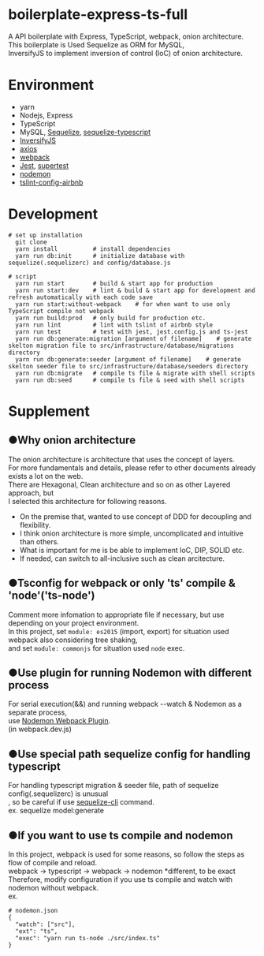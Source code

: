 # boilerplate-express-ts-full

A API boilerplate with Express, TypeScript, webpack, onion architecture.  
This boilerplate is Used Sequelize as ORM for MySQL,  
InversifyJS to implement inversion of control (IoC) of onion architecture.

# Environment

- yarn
- Nodejs, Express
- TypeScript
- MySQL, [Sequelize](https://sequelize.org/), [sequelize-typescript](https://github.com/RobinBuschmann/sequelize-typescript)
- [InversifyJS](https://github.com/inversify/InversifyJS)
- [axios](https://github.com/axios/axios)
- [webpack](https://webpack.js.org/)
- [Jest](https://jestjs.io/ja/), [supertest](https://github.com/visionmedia/supertest)
- [nodemon](https://github.com/remy/nodemon)
- [tslint-config-airbnb](https://github.com/progre/tslint-config-airbnb)

# Development

```
# set up installation
  git clone
  yarn install          # install dependencies
  yarn run db:init      # initialize database with sequelize(.sequelizerc) and config/database.js

# script
  yarn run start        # build & start app for production
  yarn run start:dev    # lint & build & start app for development and refresh automatically with each code save
  yarn run start:without-webpack    # for when want to use only TypeScript compile not webpack
  yarn run build:prod   # only build for production etc.
  yarn run lint         # lint with tslint of airbnb style
  yarn run test         # test with jest, jest.config.js and ts-jest
  yarn run db:generate:migration [argument of filename]    # generate skelton migration file to src/infrastructure/database/migrations directory
  yarn run db:generate:seeder [argument of filename]    # generate skelton seeder file to src/infrastructure/database/seeders directory
  yarn run db:migrate   # compile ts file & migrate with shell scripts
  yarn run db:seed      # compile ts file & seed with shell scripts
```

# Supplement

## ●Why onion architecture

The onion architecture is architecture that uses the concept of layers.  
For more fundamentals and details, please refer to other documents already exists a lot on the web.  
There are Hexagonal, Clean architecture and so on as other Layered approach, but  
I selected this architecture for following reasons.

- On the premise that, wanted to use concept of DDD for decoupling and flexibility.
- I think onion architecture is more simple, uncomplicated and intuitive than others.
- What is important for me is be able to implement IoC, DIP, SOLID etc.
- If needed, can switch to all-inclusive such as clean arcitecture.

## ●Tsconfig for webpack or only 'ts' compile & 'node'('ts-node')

Comment more infomation to appropriate file if necessary, but use depending on your project environment.  
In this project, set `module: es2015` (import, export) for situation used webpack also considering tree shaking,  
and set `module: commonjs` for situation used `node` exec.

## ●Use plugin for running Nodemon with different process

For serial execution(&&) and running webpack --watch & Nodemon as a separate process,  
use [Nodemon Webpack Plugin](https://github.com/Izhaki/nodemon-webpack-plugin).  
(in webpack.dev.js)

## ●Use special path sequelize config for handling typescript

For handling typescript migration & seeder file, path of sequelize config(.sequelizerc) is unusual  
, so be careful if use [sequelize-cli](https://github.com/sequelize/cli) command.  
ex. sequelize model:generate

## ●If you want to use ts compile and nodemon

In this project, webpack is used for some reasons, so follow the steps as flow of compile and reload.  
webpack -> typescript -> webpack -> nodemon \*different, to be exact  
Therefore, modify configuration if you use ts compile and watch with nodemon without webpack.  
ex.

```
# nodemon.json
{
  "watch": ["src"],
  "ext": "ts",
  "exec": "yarn run ts-node ./src/index.ts"
}
```
